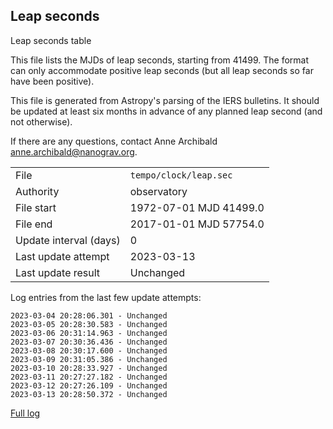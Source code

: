 
## Leap seconds

Leap seconds table

This file lists the MJDs of leap seconds, starting from 41499.
The format can only accommodate positive leap seconds (but all
leap seconds so far have been positive).

This file is generated from Astropy's parsing of the IERS
bulletins. It should be updated at least six months in advance
of any planned leap second (and not otherwise).

If there are any questions, contact Anne Archibald
<anne.archibald@nanograv.org>.

|     |     |
|:--- |:--- |
| File | `tempo/clock/leap.sec` |
| Authority | observatory |
| File start | 1972-07-01 MJD 41499.0 |
| File end | 2017-01-01 MJD 57754.0 |
| Update interval (days) | 0 |
| Last update attempt | 2023-03-13 |
| Last update result | Unchanged |

Log entries from the last few update attempts:
```
2023-03-04 20:28:06.301 - Unchanged
2023-03-05 20:28:30.583 - Unchanged
2023-03-06 20:31:14.963 - Unchanged
2023-03-07 20:30:36.436 - Unchanged
2023-03-08 20:30:17.600 - Unchanged
2023-03-09 20:31:05.386 - Unchanged
2023-03-10 20:28:33.927 - Unchanged
2023-03-11 20:27:27.182 - Unchanged
2023-03-12 20:27:26.109 - Unchanged
2023-03-13 20:28:50.372 - Unchanged
```
[Full log](https://raw.githubusercontent.com/ipta/pulsar-clock-corrections/main/log/tempo/clock/leap.sec.log)
